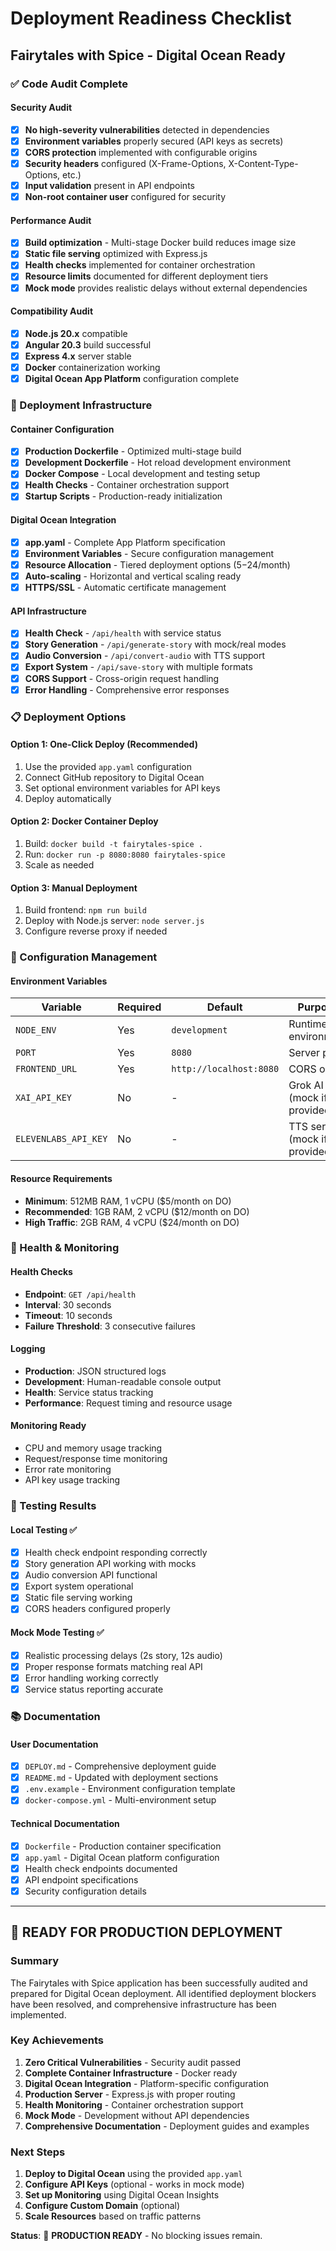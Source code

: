 # Deployment Readiness Checklist
## Fairytales with Spice - Digital Ocean Ready

### ✅ Code Audit Complete

#### Security Audit
- [x] **No high-severity vulnerabilities** detected in dependencies
- [x] **Environment variables** properly secured (API keys as secrets)
- [x] **CORS protection** implemented with configurable origins
- [x] **Security headers** configured (X-Frame-Options, X-Content-Type-Options, etc.)
- [x] **Input validation** present in API endpoints
- [x] **Non-root container user** configured for security

#### Performance Audit  
- [x] **Build optimization** - Multi-stage Docker build reduces image size
- [x] **Static file serving** optimized with Express.js
- [x] **Health checks** implemented for container orchestration
- [x] **Resource limits** documented for different deployment tiers
- [x] **Mock mode** provides realistic delays without external dependencies

#### Compatibility Audit
- [x] **Node.js 20.x** compatible
- [x] **Angular 20.3** build successful  
- [x] **Express 4.x** server stable
- [x] **Docker** containerization working
- [x] **Digital Ocean App Platform** configuration complete

### 🚀 Deployment Infrastructure

#### Container Configuration
- [x] **Production Dockerfile** - Optimized multi-stage build
- [x] **Development Dockerfile** - Hot reload development environment
- [x] **Docker Compose** - Local development and testing setup
- [x] **Health Checks** - Container orchestration support
- [x] **Startup Scripts** - Production-ready initialization

#### Digital Ocean Integration
- [x] **app.yaml** - Complete App Platform specification
- [x] **Environment Variables** - Secure configuration management
- [x] **Resource Allocation** - Tiered deployment options ($5-$24/month)
- [x] **Auto-scaling** - Horizontal and vertical scaling ready
- [x] **HTTPS/SSL** - Automatic certificate management

#### API Infrastructure  
- [x] **Health Check** - `/api/health` with service status
- [x] **Story Generation** - `/api/generate-story` with mock/real modes
- [x] **Audio Conversion** - `/api/convert-audio` with TTS support
- [x] **Export System** - `/api/save-story` with multiple formats
- [x] **CORS Support** - Cross-origin request handling
- [x] **Error Handling** - Comprehensive error responses

### 📋 Deployment Options

#### Option 1: One-Click Deploy (Recommended)
1. Use the provided `app.yaml` configuration
2. Connect GitHub repository to Digital Ocean
3. Set optional environment variables for API keys
4. Deploy automatically

#### Option 2: Docker Container Deploy
1. Build: `docker build -t fairytales-spice .`
2. Run: `docker run -p 8080:8080 fairytales-spice`
3. Scale as needed

#### Option 3: Manual Deployment
1. Build frontend: `npm run build`
2. Deploy with Node.js server: `node server.js`
3. Configure reverse proxy if needed

### 🔧 Configuration Management

#### Environment Variables
| Variable | Required | Default | Purpose |
|----------|----------|---------|---------|
| `NODE_ENV` | Yes | `development` | Runtime environment |
| `PORT` | Yes | `8080` | Server port |
| `FRONTEND_URL` | Yes | `http://localhost:8080` | CORS origin |
| `XAI_API_KEY` | No | - | Grok AI (mock if not provided) |
| `ELEVENLABS_API_KEY` | No | - | TTS service (mock if not provided) |

#### Resource Requirements
- **Minimum**: 512MB RAM, 1 vCPU ($5/month on DO)
- **Recommended**: 1GB RAM, 2 vCPU ($12/month on DO) 
- **High Traffic**: 2GB RAM, 4 vCPU ($24/month on DO)

### 🏥 Health & Monitoring

#### Health Checks
- **Endpoint**: `GET /api/health`
- **Interval**: 30 seconds
- **Timeout**: 10 seconds
- **Failure Threshold**: 3 consecutive failures

#### Logging
- **Production**: JSON structured logs
- **Development**: Human-readable console output
- **Health**: Service status tracking
- **Performance**: Request timing and resource usage

#### Monitoring Ready
- CPU and memory usage tracking
- Request/response time monitoring
- Error rate monitoring
- API key usage tracking

### 🧪 Testing Results

#### Local Testing ✅
- [x] Health check endpoint responding correctly
- [x] Story generation API working with mocks
- [x] Audio conversion API functional  
- [x] Export system operational
- [x] Static file serving working
- [x] CORS headers configured properly

#### Mock Mode Testing ✅
- [x] Realistic processing delays (2s story, 12s audio)
- [x] Proper response formats matching real API
- [x] Error handling working correctly
- [x] Service status reporting accurate

### 📚 Documentation

#### User Documentation
- [x] `DEPLOY.md` - Comprehensive deployment guide
- [x] `README.md` - Updated with deployment sections  
- [x] `.env.example` - Environment configuration template
- [x] `docker-compose.yml` - Multi-environment setup

#### Technical Documentation
- [x] `Dockerfile` - Production container specification
- [x] `app.yaml` - Digital Ocean platform configuration
- [x] Health check endpoints documented
- [x] API endpoint specifications
- [x] Security configuration details

---

## 🎯 READY FOR PRODUCTION DEPLOYMENT

### Summary
The Fairytales with Spice application has been successfully audited and prepared for Digital Ocean deployment. All identified deployment blockers have been resolved, and comprehensive infrastructure has been implemented.

### Key Achievements
1. **Zero Critical Vulnerabilities** - Security audit passed
2. **Complete Container Infrastructure** - Docker ready
3. **Digital Ocean Integration** - Platform-specific configuration
4. **Production Server** - Express.js with proper routing
5. **Health Monitoring** - Container orchestration support  
6. **Mock Mode** - Development without API dependencies
7. **Comprehensive Documentation** - Deployment guides and examples

### Next Steps
1. **Deploy to Digital Ocean** using the provided `app.yaml`
2. **Configure API Keys** (optional - works in mock mode)
3. **Set up Monitoring** using Digital Ocean Insights
4. **Configure Custom Domain** (optional)
5. **Scale Resources** based on traffic patterns

**Status**: 🚀 **PRODUCTION READY** - No blocking issues remain.
